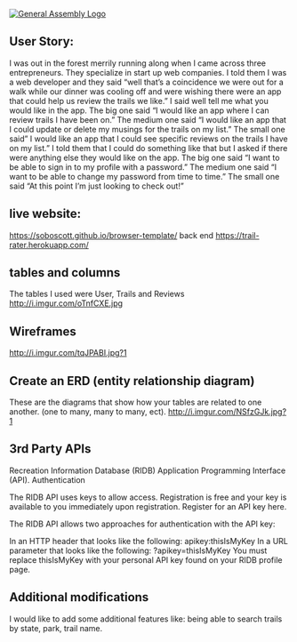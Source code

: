 [![General Assembly Logo](https://camo.githubusercontent.com/1a91b05b8f4d44b5bbfb83abac2b0996d8e26c92/687474703a2f2f692e696d6775722e636f6d2f6b6538555354712e706e67)](https://generalassemb.ly/education/web-development-immersive)

## User Story:

I was out in the forest merrily running along when I came across three entrepreneurs.  They specialize in start up web companies.  I told them I was a web developer and they said “well that’s a coincidence we were out for a walk while our dinner was cooling off and were wishing there were an app that could help us review the trails we like.” I said well tell me what you would like in the app.
    The big one said “I would like an app where I can review trails I have been on.”
    The medium one said “I would like an app that I could update or delete my musings for the trails on my list.”
    The small one said” I would like an app that I could see specific reviews on the trails I have on my list.”
I told them that I could do something like that but I asked if there were anything else they would like on the app.
    The big one said “I want to be able to sign in to my profile with a password.”
    The medium one said “I want to be able to change my password from time to time.”
    The small one said “At this point I’m just looking to check out!”


## live website:
https://soboscott.github.io/browser-template/
back end https://trail-rater.herokuapp.com/
## tables and columns

The tables I used were User, Trails and Reviews
http://i.imgur.com/oTnfCXE.jpg

## Wireframes
http://i.imgur.com/tqJPABI.jpg?1

## Create an ERD (entity relationship diagram)

These are the diagrams that show how your tables are related to one another.
(one to many, many to many, ect).
http://i.imgur.com/NSfzGJk.jpg?1

## 3rd Party APIs


 Recreation Information Database (RIDB) Application Programming Interface (API).
 Authentication

The RIDB API uses keys to allow access. Registration is free and your key is available to you immediately upon registration. Register for an API key here.

The RIDB API allows two approaches for authentication with the API key:

In an HTTP header that looks like the following: apikey:thisIsMyKey
In a URL parameter that looks like the following: ?apikey=thisIsMyKey
 You must replace thisIsMyKey with your personal API key found on your RIDB profile page.

 ## Additional modifications
 I would like to add some additional features like:
 being able to search trails by state, park, trail name.
